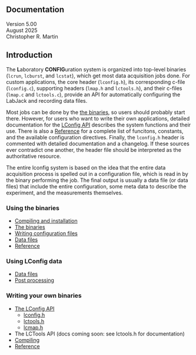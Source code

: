 ## <a name="top"></a> Documentation

Version 5.00  
August 2025  
Christopher R. Martin  


## <a name="intro"></a> Introduction
The **L**aboratory **CONFIG**uration system is organized into top-level binaries (`lcrun`, `lcburst`, and `lcstat`), which get most data acquisition jobs done. For custom applications, the core header (`lconfig.h`), its corresponding c-file (`lconfig.c`), supporting headers (`lmap.h` and `lctools.h`), and their c-files (`lmap.c` and `lctools.c`), provide an API for automatically configuring the LabJack and recording data files.

Most jobs can be done by the [the binaries](bin.md), so users should probably start there.  However, for users who want to write their own applications, detailed documentation for the [LConfig API](api.md) describes the system functions and their use.  There is also a [Reference](reference.md) for a complete list of funcitons, constants, and the available configuration directives.  Finally, the `lconfig.h` header is commented with detailed documentation and a changelog.  If these sources ever contradict one another, the header file should be interpreted as the authoritative resource.

The entire lconfig system is based on the idea that the entire data acquisition process is spelled out in a configuration file, which is read in by the binary performing the job.  The final output is usually a data file (or data files) that include the entire configuration, some meta data to describe the experiment, and the measurements themselves.

### Using the binaries

- [Compiling and installation](compiling.md)  
- [The binaries](bin.md)  
- [Writing configuration files](config.md)  
- [Data files](data.md)  
- [Reference](reference.md)  

### Using LConfig data

- [Data files](data.md)  
- [Post processing](post.md)  

### Writing your own binaries

- [The LConfig API](api.md)  
	- [lconfig.h](lconfig_h.md)  
	- [lctools.h](lctools_h.md)  
	- [lcmap.h](lcmap_h.md)  
- The LCTools API (docs coming soon: see lctools.h for documentation)  
- [Compiling](compiling.md)  
- [Reference](reference.md)  

